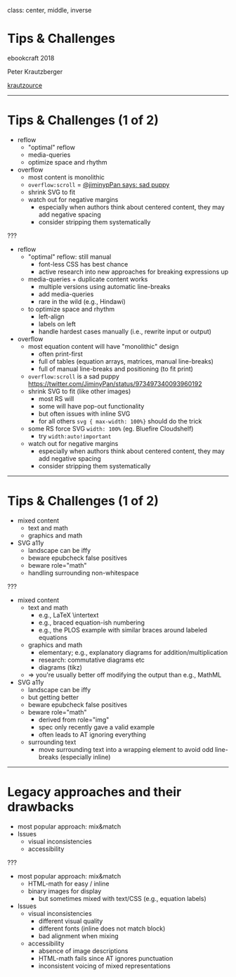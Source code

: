 class: center, middle, inverse

# Tips & Challenges

ebookcraft 2018

Peter Krautzberger

[krautzource](https://www.krautzource.com)

---

# Tips & Challenges (1 of 2)

* reflow
  * "optimal" reflow
  * media-queries
  * optimize space and rhythm
* overflow
  * most content is monolithic
  * `overflow:scroll` = [@jiminypPan says: sad puppy](https://twitter.com/JiminyPan/status/973497340093960192)
  * shrink SVG to fit
  * watch out for negative margins
      * especially when authors think about centered content, they may add negative spacing
      * consider stripping them systematically

???
* reflow
  * "optimal" reflow: still manual
    * font-less CSS has best chance
    * active research into new approaches for breaking expressions up
  * media-queries + duplicate content works
    * multiple versions using automatic line-breaks
    * add media-queries
    * rare in the wild (e.g., Hindawi)
  * to optimize space and rhythm
    * left-align
    * labels on left
    * handle hardest cases manually (i.e., rewrite input or output)
* overflow
  * most equation content will have "monolithic" design
    * often print-first
    * full of tables (equation arrays, matrices, manual line-breaks)
    * full of manual line-breaks and positioning (to fit print)
  * `overflow:scroll` is a sad puppy https://twitter.com/JiminyPan/status/973497340093960192
  * shrink SVG to fit (like other images)
    * most RS will
    * some will have pop-out functionality
    * but often issues with inline SVG
    * for all others `svg { max-width: 100%}` should do the trick
  * some RS force SVG `width: 100%` (eg. Bluefire Cloudshelf)
    * try `width:auto!important`
  * watch out for negative margins
    * especially when authors think about centered content, they may add negative spacing
    * consider stripping them systematically
---

# Tips & Challenges (1 of 2)

* mixed content
  * text and math
  * graphics and math
* SVG a11y
  * landscape can be iffy
  * beware epubcheck false positives
  * beware role="math"
  * handling surrounding non-whitespace

???

* mixed content
  * text and math
    * e.g., LaTeX \intertext
    * e.g., braced equation-ish numbering
    * e.g., the PLOS example with similar braces around labeled equations
  * graphics and math
    * elementary; e.g., explanatory diagrams for addition/multiplication
    * research: commutative diagrams etc
    * diagrams (tikz)
  * => you're usually better off modifying the output than e.g., MathML
* SVG a11y
  * landscape can be iffy
  * but getting better
  * beware epubcheck false positives
  * beware role="math"
    * derived from role="img"
    * spec only recently gave a valid example
    * often leads to AT ignoring everything
  * surrounding text
    * move surrounding text into a wrapping element to avoid odd line-breaks (especially inline)

---

# Legacy approaches and their drawbacks

* most popular approach: mix&match
* Issues
  * visual inconsistencies
  * accessibility

???
* most popular approach: mix&match
  * HTML-math for easy / inline
  * binary images for display
    * but sometimes mixed with text/CSS (e.g., equation labels)
* Issues
  * visual inconsistencies
    * different visual quality
    * different fonts (inline does not match block)
    * bad alignment when mixing
  * accessibility
    * absence of image descriptions
    * HTML-math fails since AT ignores punctuation
    * inconsistent voicing of mixed representations


